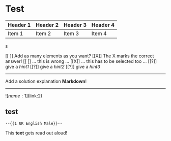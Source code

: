 # Test


| Header 1   | Header 2   | Header 3   | Header 4   |
| :--------- | :--------- | :--------- | :--------- |
| Item 1     | Item 2     | Item 3     | Item 4     |

s

[[ ]] Add as many elements as you want?
[[X]] The X marks the correct answer!
[[ ]] ... this is wrong ...
[[X]] ... this has to be selected too ...
[[?]] give a *hint1*
[[?]] give a *hint2*
[[?]] give a *hint3*
****************************************

Add a solution explanation __Markdown__!

****************************************

![$name:1]($link:2)



## test


    --{{1 UK English Male}}--
This **text** gets read out aloud!
